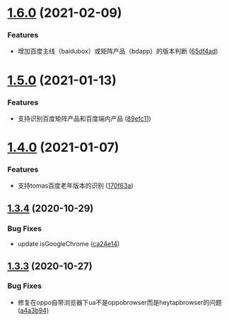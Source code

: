 # [1.6.0](https://github.com/searchfe/user-agent/compare/v1.5.0...v1.6.0) (2021-02-09)


### Features

* 增加百度主线（baidubox）或矩阵产品（bdapp）的版本判断 ([65df4ad](https://github.com/searchfe/user-agent/commit/65df4adda413efa29365e90fd4fc200092c3b846))

# [1.5.0](https://github.com/searchfe/user-agent/compare/v1.4.0...v1.5.0) (2021-01-13)


### Features

* 支持识别百度矩阵产品和百度端内产品 ([89efc11](https://github.com/searchfe/user-agent/commit/89efc110d5986ebbc96db1eff1ad2e008aa31221))

# [1.4.0](https://github.com/searchfe/user-agent/compare/v1.3.4...v1.4.0) (2021-01-07)


### Features

* 支持tomas百度老年版本的识别 ([170f63a](https://github.com/searchfe/user-agent/commit/170f63a157356ecf96af39b5a615b44857711bf3))

## [1.3.4](https://github.com/searchfe/user-agent/compare/v1.3.3...v1.3.4) (2020-10-29)


### Bug Fixes

* update isGoogleChrome ([ca24e14](https://github.com/searchfe/user-agent/commit/ca24e14e31c801c0785621b99aa61fa30c69d472))

## [1.3.3](https://github.com/searchfe/user-agent/compare/v1.3.2...v1.3.3) (2020-10-27)


### Bug Fixes

* 修复在oppo自带浏览器下ua不是oppobrowser而是heytapbrowser的问题 ([a4a3b94](https://github.com/searchfe/user-agent/commit/a4a3b94d6aa0d658187367d18b98e70bb9664d0c))
